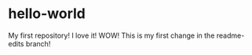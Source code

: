 # hello-world
My first repository!
I love it!
   WOW!
This is my first change in the readme-edits branch!
